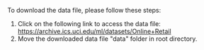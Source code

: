 To download the data file, please follow these steps:

1. Click on the following link to access the data file: https://archive.ics.uci.edu/ml/datasets/Online+Retail
2. Move the downloaded data file "data" folder in root directory.
